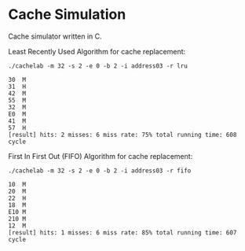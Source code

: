 # Cache Simulation
Cache simulator written in C.

Least Recently Used Algorithm for cache replacement:

```./cachelab -m 32 -s 2 -e 0 -b 2 -i address03 -r lru```

```
30	M
31	H
42	M
55	M
32	M
E0	M
41	M
57	H
[result] hits: 2 misses: 6 miss rate: 75% total running time: 608 cycle
```

First In First Out (FIFO) Algorithm for cache replacement:

```./cachelab -m 32 -s 2 -e 0 -b 2 -i address03 -r fifo```

```
10	M
20	M
22	H
18	M
E10	M
210	M
12	M
[result] hits: 1 misses: 6 miss rate: 85% total running time: 607 cycle
```
